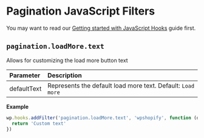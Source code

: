 # Pagination JavaScript Filters

You may want to read our [Getting started with JavaScript Hooks](guides/javascript-hooks.md) guide first.

## `pagination.loadMore.text`

Allows for customizing the load more button text

| Parameter   | Description                                                 |
| :---------- | :---------------------------------------------------------- |
| defaultText | Represents the default load more text. Default: `Load more` |

**Example**

```js
wp.hooks.addFilter('pagination.loadMore.text', 'wpshopify', function (defaultText) {
  return 'Custom text'
})
```
